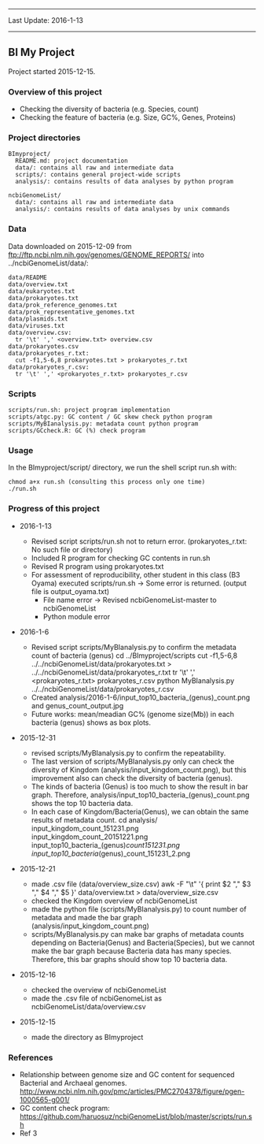 -----------------------  

Last Update: 2016-1-13

-----------------------

## BI My Project

Project started 2015-12-15.

### Overview of this project

- Checking the diversity of bacteria (e.g. Species, count)
- Checking the feature of bacteria (e.g. Size, GC%, Genes, Proteins)

### Project directories

    BImyproject/
      README.md: project documentation
      data/: contains all raw and intermediate data
      scripts/: contains general project-wide scripts
      analysis/: contains results of data analyses by python program

    ncbiGenomeList/
      data/: contains all raw and intermediate data
      analysis/: contains results of data analyses by unix commands

### Data

Data downloaded on 2015-12-09 from ftp://ftp.ncbi.nlm.nih.gov/genomes/GENOME_REPORTS/ into ../ncbiGenomeList/data/:

    data/README
    data/overview.txt
    data/eukaryotes.txt
    data/prokaryotes.txt
    data/prok_reference_genomes.txt
    data/prok_representative_genomes.txt
    data/plasmids.txt
    data/viruses.txt
    data/overview.csv:
      tr '\t' ',' <overview.txt> overview.csv
    data/prokaryotes.csv
    data/prokaryotes_r.txt:
      cut -f1,5-6,8 prokaryotes.txt > prokaryotes_r.txt
    data/prokaryotes_r.csv:
      tr '\t' ',' <prokaryotes_r.txt> prokaryotes_r.csv


### Scripts

    scripts/run.sh: project program implementation
    scripts/atgc.py: GC content / GC skew check python program
    scripts/MyBIanalysis.py: metadata count python program
    scripts/GCcheck.R: GC (%) check program

### Usage

In the BImyproject/script/ directory, we run the shell script run.sh with:  

    chmod a+x run.sh (consulting this process only one time)
    ./run.sh

### Progress of this project
- 2016-1-13
  - Revised script scripts/run.sh not to return error. (prokaryotes_r.txt: No such file or directory)
  - Included R program for checking GC contents in run.sh
  - Revised R program using prokaryotes.txt
  - For assessment of reproducibility, other student in this class (B3 Oyama) executed scripts/run.sh -> Some error is returned. (output file is output_oyama.txt)
    - File name error -> Revised ncbiGenomeList-master to ncbiGenomeList
    - Python module error

- 2016-1-6
  - Revised script scripts/MyBIanalysis.py to confirm the metadata count of bacteria (genus)
        cd ../BImyproject/scripts
        cut -f1,5-6,8 ../../ncbiGenomeList/data/prokaryotes.txt > ../../ncbiGenomeList/data/prokaryotes_r.txt
        tr '\t' ',' <prokaryotes_r.txt> prokaryotes_r.csv
        python MyBIanalysis.py ../../ncbiGenomeList/data/prokaryotes_r.csv
  - Created analysis/2016-1-6/input_top10_bacteria_(genus)_count.png and genus_count_output.jpg
  - Future works: mean/meadian GC% (genome size(Mb)) in each bacteria (genus) shows as box plots.


- 2015-12-31
  - revised scripts/MyBIanalysis.py to confirm the repeatability.
  - The last version of scripts/MyBIanalysis.py only can check the diversity of Kingdom (analysis/input_kingdom_count.png), but this improvement also can check the diversity of bacteria (genus).
  - The kinds of bacteria (Genus) is too much to show the result in bar graph. Therefore, analysis/input_top10_bacteria_(genus)_count.png shows the top 10 bacteria data.
  - In each case of Kingdom/Bacteria(Genus), we can obtain the same results of metadata count.
        cd analysis/
         input_kingdom_count_151231.png
         input_kingdom_count_20151221.png
         input_top10_bacteria_(genus)_count151231.png
         input_top10_bacteria_(genus)_count_151231_2.png

- 2015-12-21
  - made .csv file (data/overview_size.csv)
        awk -F "\t" '{ print $2 "," $3 "," $4 "," $5 }' data/overview.txt > data/overview_size.csv
  - checked the Kingdom overview of ncbiGenomeList
  - made the python file (scripts/MyBIanalysis.py) to count number of metadata and made the bar graph (analysis/input_kingdom_count.png)
  - scripts/MyBIanalysis.py can make bar graphs of metadata counts depending on  Bacteria(Genus) and Bacteria(Species), but we cannot make the bar graph because Bacteria data has many species. Therefore, this bar graphs should show top 10 bacteria data.

- 2015-12-16
  - checked the overview of ncbiGenomeList
  - made the .csv file of ncbiGenomeList as ncbiGenomeList/data/overview.csv

- 2015-12-15
  - made the directory as BImyproject

### References

- Relationship between genome size and GC content for sequenced Bacterial and Archaeal genomes. http://www.ncbi.nlm.nih.gov/pmc/articles/PMC2704378/figure/pgen-1000565-g001/
- GC content check program: https://github.com/haruosuz/ncbiGenomeList/blob/master/scripts/run.sh
- Ref 3
